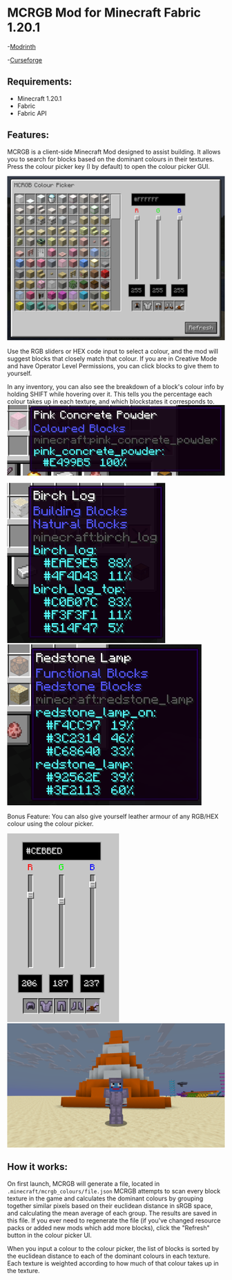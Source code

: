 # MCRGB Mod for Minecraft Fabric 1.20.1

-[Modrinth](https://modrinth.com/mod/mcrgb)

-[Curseforge](https://legacy.curseforge.com/minecraft/mc-mods/mcrgb-a-colour-picker-for-minecraft-blocks)

## Requirements:
- Minecraft 1.20.1
- Fabric
- Fabric API
## Features:
MCRGB is a client-side Minecraft Mod designed to assist building. It allows you to search for blocks based on the dominant colours in their textures. 
Press the colour picker key (I by default) to open the colour picker GUI.

![Colour Picker GUI](https://github.com/JacobHerd/MCRGB/blob/main/readme_images/colour_picker_gui.PNG?raw=true)

Use the RGB sliders or HEX code input to select a colour, and the mod will suggest blocks that closely match that colour.
If you are in Creative Mode and have Operator Level Permissions, you can click blocks to give them to yourself. 

In any inventory, you can also see the breakdown of a block's colour info by holding SHIFT while hovering over it. This tells you the percentage each colour takes up in each texture, and which blockstates it corresponds to.
![Tooltip for Pink Concrete Powder with Colour Info](https://github.com/JacobHerd/MCRGB/blob/main/readme_images/tooltip_1.PNG?raw=true) 

![Tooltip for Birch Log with Colour Info](https://github.com/JacobHerd/MCRGB/blob/main/readme_images/tooltip_2.PNG?raw=true) ![Tooltip for Redstone Lamp with Colour Info](https://github.com/JacobHerd/MCRGB/blob/main/readme_images/tooltip_3.PNG?raw=true)

Bonus Feature: You can also give yourself leather armour of any RGB/HEX colour using the colour picker.

![Colour Picker UI with the hex colour "#CEBBED" selected. A preview is shown for leather armour and horse armour](https://github.com/JacobHerd/MCRGB/blob/main/readme_images/cebbed_armour_ui.PNG?raw=true)
![A Player wearing leather armour of the hex colour "#CEBBED"](https://github.com/JacobHerd/MCRGB/blob/main/readme_images/cebbed_armour.png?raw=true)
## How it works:

On first launch, MCRGB will generate a file, located in `.minecraft/mcrgb_colours/file.json`
MCRGB attempts to scan every block texture in the game and calculates the dominant colours by grouping together similar pixels based on their euclidean distance in sRGB space, and calculating the mean average of each group. The results are saved in this file. If you ever need to regenerate the file (if you've changed resource packs or added new mods which add more blocks), click the "Refresh" button in the colour picker UI.

When you input a colour to the colour picker, the list of blocks is sorted by the euclidean distance to each of the dominant colours in each texture. Each texture is weighted according to how much of that colour takes up in the texture. 
